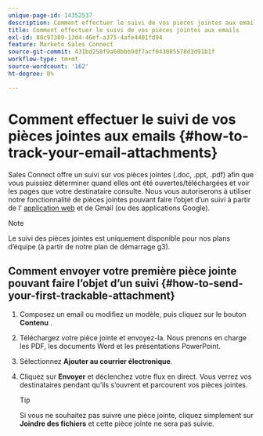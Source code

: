 ```yaml
---
unique-page-id: 14352537
description: Comment effectuer le suivi de vos pièces jointes aux emails - Documents Marketo - Documentation du produit
title: Comment effectuer le suivi de vos pièces jointes aux emails
exl-id: 88c97309-13d4-46ef-a375-4afe4401fd94
feature: Marketo Sales Connect
source-git-commit: 431bd258f9a68bbb9df7acf043085578d3d91b1f
workflow-type: tm+mt
source-wordcount: '162'
ht-degree: 0%

---
```


# Comment effectuer le suivi de vos pièces jointes aux emails {#how-to-track-your-email-attachments}

Sales Connect offre un suivi sur vos pièces jointes (.doc, .ppt, .pdf) afin que vous puissiez déterminer quand elles ont été ouvertes/téléchargées et voir les pages que votre destinataire consulte. Nous vous autoriserons à utiliser notre fonctionnalité de pièces jointes pouvant faire l’objet d’un suivi à partir de l’ [application web](https://toutapp.com/login) et de Gmail (ou des applications Google).

>[!NOTE]
>
>Le suivi des pièces jointes est uniquement disponible pour nos plans d’équipe (à partir de notre plan de démarrage g3).

## Comment envoyer votre première pièce jointe pouvant faire l’objet d’un suivi {#how-to-send-your-first-trackable-attachment}

1. Composez un email ou modifiez un modèle, puis cliquez sur le bouton **Contenu** .

1. Téléchargez votre pièce jointe et envoyez-la. Nous prenons en charge les PDF, les documents Word et les présentations PowerPoint.

1. Sélectionnez **Ajouter au courrier électronique**.

1. Cliquez sur **Envoyer** et déclenchez votre flux en direct. Vous verrez vos destinataires pendant qu’ils s’ouvrent et parcourent vos pièces jointes.

   >[!TIP]
   >
   >Si vous ne souhaitez pas suivre une pièce jointe, cliquez simplement sur **Joindre des fichiers** et cette pièce jointe ne sera pas suivie.
